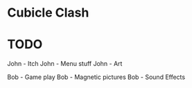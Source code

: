 # Cubicle Clash

# TODO 
John - Itch
John - Menu stuff
John - Art

Bob - Game play
Bob - Magnetic pictures
Bob - Sound Effects
